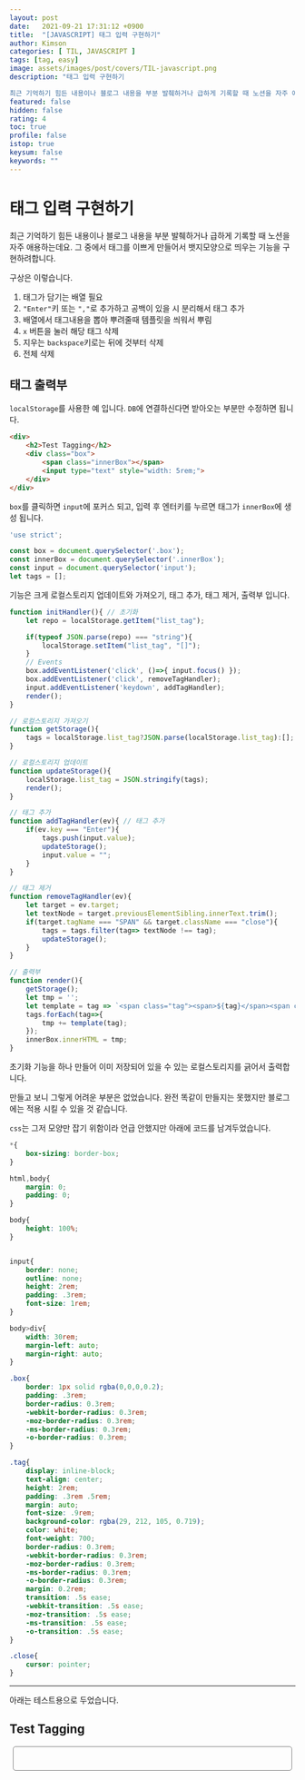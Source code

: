 ```yaml
---
layout: post
date:   2021-09-21 17:31:12 +0900
title:  "[JAVASCRIPT] 태그 입력 구현하기"
author: Kimson
categories: [ TIL, JAVASCRIPT ]
tags: [tag, easy]
image: assets/images/post/covers/TIL-javascript.png
description: "태그 입력 구현하기

최근 기억하기 힘든 내용이나 블로그 내용을 부분 발췌하거나 급하게 기록할 때 노션을 자주 애용하는데요. 그 중에서 태그를 이쁘게 만들어서 뱃지모양으로 띄우는 기능을 구현하려합니다."
featured: false
hidden: false
rating: 4
toc: true
profile: false
istop: true
keysum: false
keywords: ""
---
```


# 태그 입력 구현하기

최근 기억하기 힘든 내용이나 블로그 내용을 부분 발췌하거나 급하게 기록할 때 노션을 자주 애용하는데요. 그 중에서 태그를 이쁘게 만들어서 뱃지모양으로 띄우는 기능을 구현하려합니다.

구상은 이렇습니다.

1. 태그가 담기는 배열 필요
2. `"Enter"`키 또는 `","`로 추가하고 공백이 있을 시 분리해서 태그 추가
3. 배열에서 태그내용을 뽑아 뿌려줄때 템플릿을 씌워서 뿌림
4. `x` 버튼을 눌러 해당 태그 삭제
5. 지우는 `backspace`키로는 뒤에 것부터 삭제
6. 전체 삭제

## 태그 출력부

`localStorage`를 사용한 예 입니다. `DB`에 연결하신다면 받아오는 부분만 수정하면 됩니다.

```html
<div>
    <h2>Test Tagging</h2>
    <div class="box">
        <span class="innerBox"></span>
        <input type="text" style="width: 5rem;">
    </div>
</div>
```

`box`를 클릭하면 `input`에 포커스 되고, 입력 후 엔터키를 누르면 태그가 `innerBox`에 생성 됩니다.

```javascript
'use strict';

const box = document.querySelector('.box');
const innerBox = document.querySelector('.innerBox');
const input = document.querySelector('input');
let tags = [];
```

기능은 크게 로컬스토리지 업데이트와 가져오기, 태그 추가, 태그 제거, 출력부 입니다.

```javascript
function initHandler(){ // 초기화
    let repo = localStorage.getItem("list_tag");

    if(typeof JSON.parse(repo) === "string"){
        localStorage.setItem("list_tag", "[]");
    }
    // Events
    box.addEventListener('click', ()=>{ input.focus() });
    box.addEventListener('click', removeTagHandler);
    input.addEventListener('keydown', addTagHandler);
    render();
}

// 로컬스토리지 가져오기
function getStorage(){
    tags = localStorage.list_tag?JSON.parse(localStorage.list_tag):[];
}

// 로컬스토리지 업데이트
function updateStorage(){
    localStorage.list_tag = JSON.stringify(tags);
    render();
}

// 태그 추가
function addTagHandler(ev){ // 태그 추가
    if(ev.key === "Enter"){
        tags.push(input.value);
        updateStorage();
        input.value = "";
    }
}

// 태그 제거
function removeTagHandler(ev){
    let target = ev.target;
    let textNode = target.previousElementSibling.innerText.trim();
    if(target.tagName === "SPAN" && target.className === "close"){
        tags = tags.filter(tag=> textNode !== tag);
        updateStorage();
    }
}

// 출력부
function render(){
    getStorage();
    let tmp = '';
    let template = tag => `<span class="tag"><span>${tag}</span><span class="close">&times;</span></span>`;
    tags.forEach(tag=>{
        tmp += template(tag);
    });
    innerBox.innerHTML = tmp;
}
```

초기화 기능을 하나 만들어 이미 저장되어 있을 수 있는 로컬스토리지를 긁어서 출력합니다.

만들고 보니 그렇게 어려운 부분은 없었습니다. 완전 똑같이 만들지는 못했지만 블로그에는 적용 시킬 수 있을 것 같습니다.

`css`는 그저 모양만 잡기 위함이라 언급 안했지만 아래에 코드를 남겨두었습니다.

```css
*{
    box-sizing: border-box;
}

html,body{
    margin: 0;
    padding: 0;
}

body{
    height: 100%;
}


input{
    border: none;
    outline: none;
    height: 2rem;
    padding: .3rem;
    font-size: 1rem;
}

body>div{
    width: 30rem;
    margin-left: auto;
    margin-right: auto;
}

.box{
    border: 1px solid rgba(0,0,0,0.2);
    padding: .3rem;
    border-radius: 0.3rem;
    -webkit-border-radius: 0.3rem;
    -moz-border-radius: 0.3rem;
    -ms-border-radius: 0.3rem;
    -o-border-radius: 0.3rem;
}

.tag{
    display: inline-block;
    text-align: center;
    height: 2rem;
    padding: .3rem .5rem;
    margin: auto;
    font-size: .9rem;
    background-color: rgba(29, 212, 105, 0.719);
    color: white;
    font-weight: 700;
    border-radius: 0.3rem;
    -webkit-border-radius: 0.3rem;
    -moz-border-radius: 0.3rem;
    -ms-border-radius: 0.3rem;
    -o-border-radius: 0.3rem;
    margin: 0.2rem;
    transition: .5s ease;
    -webkit-transition: .5s ease;
    -moz-transition: .5s ease;
    -ms-transition: .5s ease;
    -o-transition: .5s ease;
}

.close{
    cursor: pointer;
}
```

-----

아래는 테스트용으로 두었습니다.

<style>
.testCase input{
    border: none;
    outline: none;
    height: 2rem;
    padding: .3rem;
    font-size: 1rem;
    background-color: transparent;
}

.testCase>div{
    width: 30rem;
    margin-left: auto;
    margin-right: auto;
}

.testCase .box{
    border: 1px solid rgba(0,0,0,0.5);
    padding: .3rem;
    border-radius: 0.3rem;
    -webkit-border-radius: 0.3rem;
    -moz-border-radius: 0.3rem;
    -ms-border-radius: 0.3rem;
    -o-border-radius: 0.3rem;
}

.testCase .tag{
    display: inline-block;
    text-align: center;
    height: 2rem;
    padding: .3rem .5rem;
    margin: auto;
    font-size: .9rem;
    background-color: rgba(29, 212, 105, 0.719);
    color: white;
    font-weight: 700;
    border-radius: 0.3rem;
    -webkit-border-radius: 0.3rem;
    -moz-border-radius: 0.3rem;
    -ms-border-radius: 0.3rem;
    -o-border-radius: 0.3rem;
    margin: 0.2rem;
    transition: .5s ease;
    -webkit-transition: .5s ease;
    -moz-transition: .5s ease;
    -ms-transition: .5s ease;
    -o-transition: .5s ease;
}

.testCase .close{
    cursor: pointer;
}
</style>

<div class="testCase">
    <h2>Test Tagging</h2>
    <div class="box">
        <span class="innerBox"></span>
        <input type="text" style="width: 5rem;">
    </div>
</div>

<script type="text/javascript">
const box = document.querySelector('.testCase .box');
const innerBox = document.querySelector('.testCase .innerBox');
const input = document.querySelector('.testCase input');
let tags = null;
initHandler();

function initHandler(){ // 초기화
    let repo = localStorage.tagsList;

    if(repo == ''){
        localStorage.tagsList = `["테스트", "해보세요", "저장은됩니다", "다만", "이블로그는", "개발자도구가", "금지되어있습니다"]`;
    } else if(repo == '[]'){
        localStorage.tagsList = `["테스트", "해보세요", "저장은됩니다", "다만", "이블로그는", "개발자도구가", "금지되어있습니다"]`;
    }
    // Events
    box.addEventListener('click', ()=>{ input.focus() });
    box.addEventListener('click', removeTagHandler);
    input.addEventListener('keydown', addTagHandler);
    input.addEventListener('keydown', removeLastTagHandler);
    render();
}

// 로컬스토리지 가져오기
function getStorage(){
    tags = localStorage.tagsList?JSON.parse(localStorage.tagsList):[];
}

// 로컬스토리지 업데이트
function updateStorage(){
    localStorage.tagsList = JSON.stringify(tags);
    render();
}

// 태그 추가
function addTagHandler(ev){ // 태그 추가
    if(ev.key === "Enter"){
        let sp = input.value.split(' ');
        sp.forEach(tag=>{
            if(tag.length>0){
                tags.push(tag);
            }
        })
        updateStorage();
        input.value = "";
    }
}

// 태그 제거
function removeTagHandler(ev){
    let target = ev.target;
    if(target.tagName === "SPAN" && target.className === "close"){
        let textNode = target.previousElementSibling.innerText.trim();
        tags = tags.filter(tag=> textNode !== tag);
        updateStorage();
    }
}

function removeLastTagHandler(ev){
    let target = ev.target;
    if(ev.key === 'Backspace' && target.value.length == 0){
        tags.pop();
        updateStorage();
    }
}

// 출력부
function render(){
    getStorage();
    let tmp = '';
    let template = tag => `<span class="tag"><span>${tag}</span><span class="close">&times;</span></span>`;
    tags.forEach(tag=>{
        tmp += template(tag);
    });
    innerBox.innerHTML = tmp;
}
</script>
